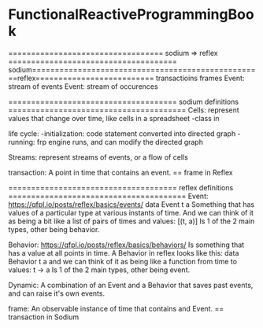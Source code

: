 # FunctionalReactiveProgrammingBook
================================== sodium => reflex =====================================
sodium===================================================reflex==========================
transactioins                                            frames
Event: stream of events                                   Event: stream of occurences


===================================== sodium definitions =======================================
Cells: represent values that change over time, like cells in a spreadsheet
-class in 



life cycle:
-initialization: code statement converted into directed graph
-running: frp engine runs, and can modify the directed graph

Streams: represent streams of events, or a flow of cells

transaction:
A point in time that contains an event.
== frame in Reflex

===================================== reflex definitions =======================================
Event: https://qfpl.io/posts/reflex/basics/events/
data Event t a
Something that has values of a particular type at various instants of time.
And we can think of it as being a bit like a list of pairs of times and values: [(t, a)] 
Is 1 of the 2 main types, other being behavior.


Behavior: https://qfpl.io/posts/reflex/basics/behaviors/
Is something that has a value at all points in time.
A Behavior in reflex looks like this:
 data Behavior t a
 and we can think of it as being like a function from time to values: t -> a
 Is 1 of the 2 main types, other being event.

 Dynamic:
 A combination of an Event and a Behavior that saves past events, and can raise it's own events.

 frame:
 An observable instance of time that contains and Event.
 == transaction in Sodium